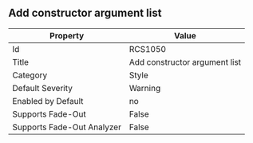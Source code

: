 ## Add constructor argument list

Property | Value
--- | --- 
Id | RCS1050
Title | Add constructor argument list
Category | Style
Default Severity | Warning
Enabled by Default | no
Supports Fade-Out | False
Supports Fade-Out Analyzer | False
